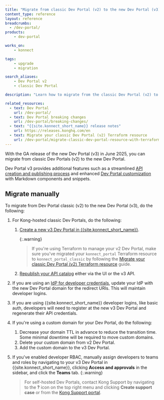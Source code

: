 ```yaml
---
title: "Migrate from classic Dev Portal (v2) to the new Dev Portal (v3)"
content_type: reference
layout: reference
breadcrumbs:
  - /dev-portal/
products:
    - dev-portal

works_on:
    - konnect

tags:
    - upgrade
    - migration

search_aliases:
    - Dev Portal v2
    - classic Dev Portal

description: "Learn how to migrate from the classic Dev Portal (v2) to the new Dev Portal (v3)."

related_resources:
  - text: Dev Portal
    url: /dev-portal/
  - text: Dev Portal breaking changes
    url: /dev-portal/breaking-changes/
  - text: "{{site.konnect_short_name}} release notes"
    url: https://releases.konghq.com/en
  - text: Migrate your classic Dev Portal (v2) Terraform resource
    url: /dev-portal/migrate-classic-dev-portal-resource-with-terraform/
---
```


With the GA release of the new Dev Portal (v3) in June 2025, you can migrate from classic Dev Portals (v2) to the new Dev Portal. 

Dev Portal v3 provides additional features such as a streamlined [API creation and publishing process](/catalog/apis/) and enhanced [Dev Portal customization](/dev-portal/customizations/dev-portal-customizations/) with Markdown components and snippets.

## Migrate manually

To migrate from Dev Portal classic (v2) to the new Dev Portal (v3), do the following:

1. For Kong-hosted classic Dev Portals, do the following:
   1. [Create a new v3 Dev Portal in {{site.konnect_short_name}}](https://cloud.konghq.com/portals/create). 
      
      {:.warning}
      > If you're using Terraform to manage your v2 Dev Portal, make sure you've migrated your `konnect_portal` Terraform resource to `konnect_portal_classic` by following the [Migrate your classic Dev Portal (v2) Terraform resource](/dev-portal/migrate-classic-dev-portal-resource-with-terraform/) guide. 
   1. [Republish your API catalog](/how-to/automate-api-catalog/) either via the UI or the v3 API.
   
1. If you are using an [IdP for developer credentials](/dev-portal/team-mapping/), update your IdP with the new Dev Portal domain for the redirect URIs. This will maintain developer logins.
1. If you are using {{site.konnect_short_name}} developer logins, like basic auth, developers will need to register at the new v3 Dev Portal and regenerate their API credentials.
1. If you're using a custom domain for your Dev Portal, do the following:
   1. Decrease your domain TTL in advance to reduce the transition time. Some minimal downtime will be required to move custom domains.
   1. Delete your custom domain from v2 Dev Portal.
   1. Add the custom domain to the v3 Dev Portal.
1. If you've enabled developer RBAC, manually assign developers to teams and roles by navigating to your v3 Dev Portal in {{site.konnect_short_name}}, clicking **Access and approvals** in the sidebar, and click the **Teams** tab.
   {:.warning}
   > For self-hosted Dev Portals, contact Kong Support by navigating to the **?** icon on the top right menu and clicking **Create support case** or from the [Kong Support portal](https://support.konghq.com).